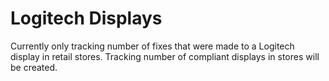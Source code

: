 # Logitech Displays

Currently only tracking number of fixes that were made to a Logitech display in retail stores. Tracking number of compliant displays in stores will be created.
